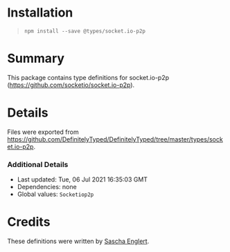 # Installation
> `npm install --save @types/socket.io-p2p`

# Summary
This package contains type definitions for socket.io-p2p (https://github.com/socketio/socket.io-p2p).

# Details
Files were exported from https://github.com/DefinitelyTyped/DefinitelyTyped/tree/master/types/socket.io-p2p.

### Additional Details
 * Last updated: Tue, 06 Jul 2021 16:35:03 GMT
 * Dependencies: none
 * Global values: `Socketiop2p`

# Credits
These definitions were written by [Sascha Englert](https://github.com/saenglert).
